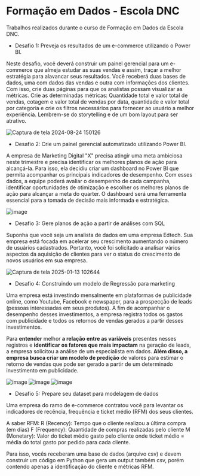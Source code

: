 # Formação em Dados - Escola DNC
Trabalhos realizados durante o curso de Formação em Dados da Escola DNC.

-  Desafio 1: Preveja os resultados de um e-commerce utilizando o Power BI.

Neste desafio, você deverá construir um painel gerencial para um e-commerce que almeja estudar as suas vendas e assim, traçar a melhor estratégia para alavancar seus resultados. Você receberá duas bases de dados, uma com dados das vendas e outra com informações dos clientes. Com isso, crie duas páginas para que os analistas possam visualizar as métricas. Crie as determinadas métricas: Quantidade total e valor total de vendas, cotagem e valor total de vendas por data, quantidade e valor total por categoria e crie os filtros necessários para fornecer ao usuário a melhor experiência. Lembrem-se do storytelling e de um bom layout para ser atrativo.

![Captura de tela 2024-08-24 150126](https://github.com/user-attachments/assets/489eb13b-c11a-4e53-9aa9-a593507dcfd3)

-  Desafio 2: Crie um painel gerencial automatizado utilizando Power BI.

A empresa de Marketing Digital "X" precisa atingir uma meta ambiciosa neste trimestre e precisa identificar os melhores planos de ação para alcançá-la. Para isso, ela decidiu criar um dashboard no Power BI que permita acompanhar os principais indicadores de desempenho. Com esses dados, a equipe poderá avaliar o desempenho de cada campanha, identificar oportunidades de otimização e escolher os melhores planos de ação para alcançar a meta do quarter. O dashboard será uma ferramenta essencial para a tomada de decisão mais informada e estratégica.

![image](https://github.com/user-attachments/assets/fc4ed17e-7249-4173-a8ea-1375883f921a)

-  Desafio 3: Gere planos de ação a partir de análises com SQL

Suponha que você seja um analista de dados em uma empresa Edtech. Sua empresa está focada em acelerar seu crescimento aumentando o número de usuários cadastrados.
Portanto, você foi solicitado a analisar vários aspectos da aquisição de clientes para ver o status do crescimento de novos usuários em sua empresa.

![Captura de tela 2025-01-13 102644](https://github.com/user-attachments/assets/f6776f0f-8321-42ec-bf31-b1e055191680)

-  Desafio 4: Construindo um modelo de Regressão para marketing

Uma empresa está investindo mensalmente em plataformas de publicidade online, como Youtube, Facebook e newspaper, para a prospecção de leads (pessoas interessadas em seus produtos). A fim de acompanhar o desempenho desses investimentos, a empresa registra todos os gastos com publicidade e todos os retornos de vendas gerados a partir desses investimentos.

Para **entender** melhor **a relação entre as variáveis** presentes nesses registros e **identificar os fatores que mais impactam** na geração de leads, a empresa solicitou a análise de um especialista em dados. **Além disso, a empresa busca criar um modelo de predição** de valores para estimar o retorno de vendas que pode ser gerado a partir de um determinado investimento em publicidade.

![image](https://github.com/user-attachments/assets/54855bf4-fdce-41b3-8b2c-c0dffbe76c99) ![image](https://github.com/user-attachments/assets/249de4bc-70d7-49dc-83bf-50f002a90f34) ![image](https://github.com/user-attachments/assets/58db978d-1c99-42f4-86b3-59731b8a362a)

-  Desafio 5: Prepare seu dataset para modelagem de dados

Uma empresa do ramo de e-commerce contratou você para levantar os indicadores de recência, frequência e ticket médio (RFM) dos seus clientes. 

A saber RFM:
R (Recency): Tempo que o cliente realizou a última compra (em dias)
F (Frequency): Quantidade de compras realizadas pelo cliente
M (Monetary): Valor do ticket médio gasto pelo cliente
onde ticket médio = média do total gasto por pedido para cada cliente.

Para isso, vocês receberam uma base de dados (arquivo csv) e devem construir um código em Python que gera um output também csv, porém contendo apenas a identificação do cliente e métricas RFM.




